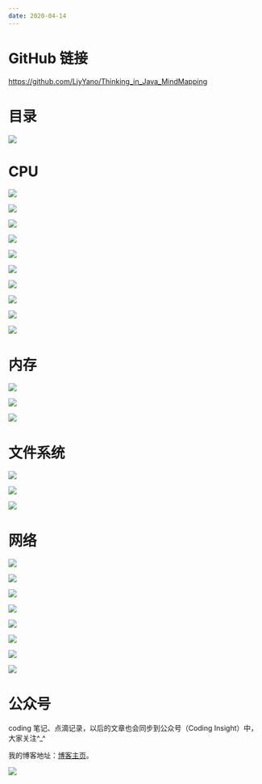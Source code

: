 ```yaml
---
date: 2020-04-14
---
```


# GitHub 链接

https://github.com/LjyYano/Thinking_in_Java_MindMapping

# 目录

![](http://yano.oss-cn-beijing.aliyuncs.com/2020-04-14-131829.png)

# CPU

![](http://yano.oss-cn-beijing.aliyuncs.com/2020-04-14-131925.png)

![](http://yano.oss-cn-beijing.aliyuncs.com/2020-04-14-132008.png)

![](http://yano.oss-cn-beijing.aliyuncs.com/2020-04-14-132105.png)

![](http://yano.oss-cn-beijing.aliyuncs.com/2020-04-14-132209.png)

![](http://yano.oss-cn-beijing.aliyuncs.com/2020-04-14-132241.png)

![](http://yano.oss-cn-beijing.aliyuncs.com/2020-04-14-132312.png)

![](http://yano.oss-cn-beijing.aliyuncs.com/2020-04-14-132354.png)

![](http://yano.oss-cn-beijing.aliyuncs.com/2020-04-14-132412.jpg)

![](http://yano.oss-cn-beijing.aliyuncs.com/2020-04-14-132425.jpg)

![](http://yano.oss-cn-beijing.aliyuncs.com/2020-04-14-132442.jpg)

# 内存

![](http://yano.oss-cn-beijing.aliyuncs.com/2020-04-14-132603.png)

![](http://yano.oss-cn-beijing.aliyuncs.com/2020-04-14-132648.png)

![](http://yano.oss-cn-beijing.aliyuncs.com/2020-04-14-132715.png)

# 文件系统

![](http://yano.oss-cn-beijing.aliyuncs.com/2020-04-14-132809.png)

![](http://yano.oss-cn-beijing.aliyuncs.com/2020-04-14-132854.png)

![](http://yano.oss-cn-beijing.aliyuncs.com/2020-04-14-132915.png)

# 网络

![](http://yano.oss-cn-beijing.aliyuncs.com/2020-04-14-132941.png)

![](http://yano.oss-cn-beijing.aliyuncs.com/2020-04-14-133039.png)

![](http://yano.oss-cn-beijing.aliyuncs.com/2020-04-14-133059.png)

![](http://yano.oss-cn-beijing.aliyuncs.com/2020-04-14-133115.jpg)

![](http://yano.oss-cn-beijing.aliyuncs.com/2020-04-14-133136.png)

![](http://yano.oss-cn-beijing.aliyuncs.com/2020-04-14-133156.png)

![](http://yano.oss-cn-beijing.aliyuncs.com/2020-04-14-133218.png)

![](http://yano.oss-cn-beijing.aliyuncs.com/2020-04-14-133252.png)

# 公众号

coding 笔记、点滴记录，以后的文章也会同步到公众号（Coding Insight）中，大家关注^_^

我的博客地址：[博客主页](https://yano-nankai.notion.site/yano-nankai/Yano-Space-ff42bde7acd1467eb3ae63dc0d4a9f8c)。

![](http://yano.oss-cn-beijing.aliyuncs.com/2019-07-29-qrcode_for_gh_a26ce4572791_258.jpg)